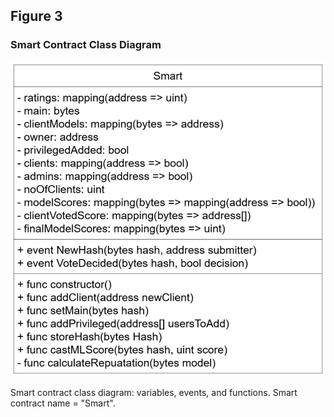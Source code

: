 
## Figure 3
### Smart Contract Class Diagram
![System Component Diagram](SmartContractClassDiagram.png)

Smart contract class diagram: variables, events, and functions. Smart contract name = "Smart".